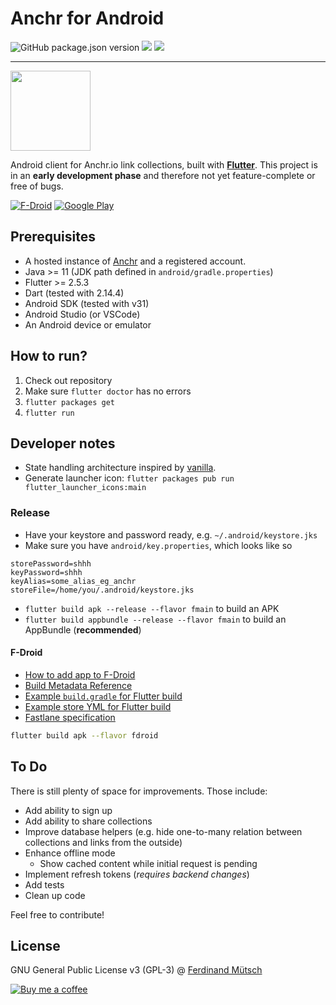 # Anchr for Android

![GitHub package.json version](https://badges.fw-web.space/f-droid/v/io.muetsch.anchrandroid.svg?style=flat-square)
[![](http://badges.fw-web.space/liberapay/receives/muety.svg?logo=liberapay&style=flat-square)](https://liberapay.com/muety/)
![](https://badges.fw-web.space/github/license/muety/anchr-android?style=flat-square)

---
<img src="https://anchr.io/images/logo.png" height="128px">

Android client for Anchr.io link collections, built with **[Flutter](https://flutter.dev)**. This project is in an **early development phase** and therefore not yet feature-complete or free of bugs.

[![F-Droid](https://anchr.io/i/QHjVF.png)](https://f-droid.org/en/packages/io.muetsch.anchrandroid)
[![Google Play](https://anchr.io/i/sdr1N.png)](https://play.google.com/store/apps/details?id=io.muetsch.anchrandroid&utm_source=github)

## Prerequisites
* A hosted instance of [Anchr](https://github.com/n1try/anchr) and a registered account.
* Java >= 11 (JDK path defined in `android/gradle.properties`)
* Flutter >= 2.5.3
* Dart (tested with 2.14.4)
* Android SDK (tested with v31)
* Android Studio (or VSCode)
* An Android device or emulator

## How to run?
1. Check out repository
2. Make sure `flutter doctor` has no errors
3. `flutter packages get`
4. `flutter run`

## Developer notes
* State handling architecture inspired by [vanilla](https://github.com/brianegan/flutter_architecture_samples/tree/master/example/vanilla).
* Generate launcher icon: `flutter packages pub run flutter_launcher_icons:main`

### Release
* Have your keystore and password ready, e.g. `~/.android/keystore.jks`
* Make sure you have `android/key.properties`, which looks like so
```
storePassword=shhh
keyPassword=shhh
keyAlias=some_alias_eg_anchr
storeFile=/home/you/.android/keystore.jks
```
* `flutter build apk --release --flavor fmain` to build an APK
* `flutter build appbundle --release --flavor fmain` to build an AppBundle (**recommended**)

#### F-Droid
* [How to add app to F-Droid](https://gitlab.com/fdroid/fdroiddata/blob/master/CONTRIBUTING.md)
* [Build Metadata Reference](https://f-droid.org/docs/Build_Metadata_Reference/)
* [Example `build.gradle` for Flutter build](https://gitlab.com/nikhiljha/lobsters-app/-/blob/4326b69792c8575e5cbea7c0f2f7ff1b2c38d83d/android/app/build.gradle)
* [Example store YML for Flutter build](https://gitlab.com/fdroid/fdroiddata/-/blob/master/metadata/com.nikhiljha.lobstersapp.yml)
* [Fastlane specification](https://gitlab.com/snippets/1895688)

```bash
flutter build apk --flavor fdroid
```

## To Do
There is still plenty of space for improvements. Those include:

* Add ability to sign up
* Add ability to share collections
* Improve database helpers (e.g. hide one-to-many relation between collections and links from the outside)
* Enhance offline mode
  * Show cached content while initial request is pending
* Implement refresh tokens (_requires backend changes_)
* Add tests
* Clean up code

Feel free to contribute!

## License
GNU General Public License v3 (GPL-3) @ [Ferdinand Mütsch](https://muetsch.io)

[![Buy me a coffee](https://www.buymeacoffee.com/assets/img/custom_images/orange_img.png)](https://buymeacoff.ee/n1try)
